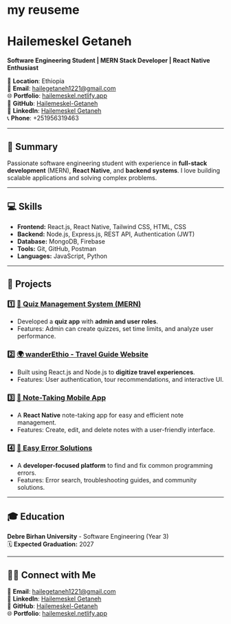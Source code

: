 # my reuseme
# Hailemeskel Getaneh
**Software Engineering Student | MERN Stack Developer | React Native Enthusiast**

📍 **Location**: Ethiopia  
📧 **Email**: hailegetaneh1221@gmail.com  
🌐 **Portfolio**: [hailemeskel.netlify.app](https://hailemeskel.netlify.app)  
🔗 **GitHub**: [Hailemeskel-Getaneh](https://github.com/Hailemeskel-Getaneh)  
💼 **LinkedIn**: [Hailemeskel Getaneh](https://linkedin.com/in/hailemeskel-getaneh)  
📞 **Phone**: +251956319463  

---

## 🎯 Summary
Passionate software engineering student with experience in **full-stack development** (MERN), **React Native**, and **backend systems**. I love building scalable applications and solving complex problems.

---

## 💻 Skills
- **Frontend:** React.js, React Native, Tailwind CSS, HTML, CSS
- **Backend:** Node.js, Express.js, REST API, Authentication (JWT)
- **Database:** MongoDB, Firebase
- **Tools:** Git, GitHub, Postman
- **Languages:** JavaScript, Python

---

## 🐂 Projects
### 1️⃣ [🌟 Quiz Management System (MERN)](https://github.com/Hailemeskel-Getaneh/QuizApp)
   - Developed a **quiz app** with **admin and user roles**.
   - Features: Admin can create quizzes, set time limits, and analyze user performance.

### 2️⃣ [🌍 wanderEthio - Travel Guide Website](https://github.com/Hailemeskel-Getaneh/wanderEthio)
   - Built using React.js and Node.js to **digitize travel experiences**.
   - Features: User authentication, tour recommendations, and interactive UI.

### 3️⃣ [📝 Note-Taking Mobile App](https://github.com/Hailemeskel-Getaneh/Note_taking_mobile_app.git)
   - A **React Native** note-taking app for easy and efficient note management.
   - Features: Create, edit, and delete notes with a user-friendly interface.

### 4️⃣ [🔧 Easy Error Solutions](https://github.com/Hailemeskel-Getaneh/EasyErrorSolutions.git)
   - A **developer-focused platform** to find and fix common programming errors.
   - Features: Error search, troubleshooting guides, and community solutions.

---

## 🎓 Education
**Debre Birhan University** - Software Engineering (Year 3)  
🗓 **Expected Graduation:** 2027

---

## 👯️‍♂️ Connect with Me
📧 **Email**: hailegetaneh1221@gmail.com  
💼 **LinkedIn**: [Hailemeskel Getaneh](https://linkedin.com/in/hailemeskel-getaneh)  
💂 **GitHub**: [Hailemeskel-Getaneh](https://github.com/Hailemeskel-Getaneh)  
🌐 **Portfolio**: [hailemeskel.netlify.app](https://hailemeskel.netlify.app)

